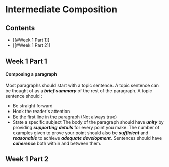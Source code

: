 # Intermediate Composition
## Contents 
- [[#Week 1 Part 1]]
- [[#Week 1 Part 2]]
## Week 1 Part 1
#### Composing a paragraph 
Most paragraphs should start with a topic sentence. A topic sentence can be thought of as a ***brief summary*** of the rest of the paragraph.
A topic sentence should :
- Be straight forward
- Hook the reader's attention
- Be the first line in the paragraph (Not always true)
- State a specific subject
The body of the paragraph should have ***unity*** by providing ***supporting*** ***details*** for every point you make. The number of examples given to prove your point should also be ***sufficient*** and ***reasonable*** to achieve ***adequate development***. Sentences should have ***coherence*** both within and between them.
## Week 1 Part 2

